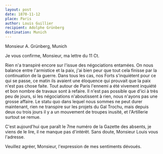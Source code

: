 ```yaml
---
layout: post
date: 1870-11-12
place: Paris
author: Louis Guillier
recipient: Adolphe Grünberg
destination: Munich
---
```


Monsieur A. Grünberg, Munich


Je vous confirme, Monsieur, ma lettre du 11 Ct.

Rien n'a transpiré encore sur l'issue des négociations entamées. On nous
balance entre l'armistice et la paix, j'ai bien peur que tout cela finisse par
la continuation de la guerre. Dans tous les cas, nos Forts s'inquiètent pour ce
qui se passe, ce matin ils avaient une éloquence qui prouvait que la paix n'est
pas chose faite. Tout autour de Paris l'ennemi a été vivement inquiété et bon
nombre de travaux sont à refaire. Il n'est pas possible que d'ici à très peu de
jours, si les négociations n'aboutissent à rien, nous n'ayons pas une grosse
affaire. Le statu quo dans lequel nous sommes ne peut durer maintenant, rien ne
transpire sur les projets du Gal Trochu, mais depuis deux ou trois jours il
y a un mouvement de troupes inusité, et l'Artillerie surtout se remue.

C'est aujourd'hui que paraît le 7me numéro de la Gazette des absents, je viens
de le lire, il ne manque pas d'intérêt. Sans doute, Monsieur Louis vous
l'adresse.


Veuillez agréer, Monsieur, l'expression de mes sentiments dévoués.
